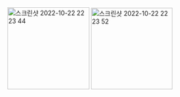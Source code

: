 <img width="184" alt="스크린샷 2022-10-22 22 23 44" src="https://user-images.githubusercontent.com/63498427/197362955-3345ad17-4c56-43e4-8f6c-810d5c831239.png">
<img width="183" alt="스크린샷 2022-10-22 22 23 52" src="https://user-images.githubusercontent.com/63498427/197362957-92316d56-11f6-4a0e-879a-323ab6143273.png">
